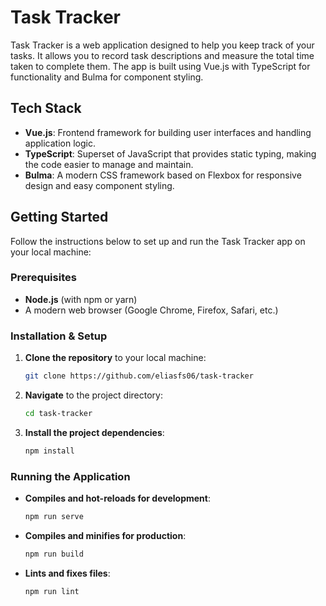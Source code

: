 # Task Tracker

Task Tracker is a web application designed to help you keep track of your tasks. It allows you to record task descriptions and measure the total time taken to complete them. The app is built using Vue.js with TypeScript for functionality and Bulma for component styling.

## Tech Stack

- **Vue.js**: Frontend framework for building user interfaces and handling application logic.
- **TypeScript**: Superset of JavaScript that provides static typing, making the code easier to manage and maintain.
- **Bulma**: A modern CSS framework based on Flexbox for responsive design and easy component styling.

## Getting Started

Follow the instructions below to set up and run the Task Tracker app on your local machine:

### Prerequisites

- **Node.js** (with npm or yarn)
- A modern web browser (Google Chrome, Firefox, Safari, etc.)

### Installation & Setup

1. **Clone the repository** to your local machine:
   ```bash
   git clone https://github.com/eliasfs06/task-tracker
   ```

2. **Navigate** to the project directory:
   ```bash
   cd task-tracker
   ```

3. **Install the project dependencies**:
   ```bash
   npm install
   ```

### Running the Application

- **Compiles and hot-reloads for development**:
   ```bash
   npm run serve
   ```

- **Compiles and minifies for production**:
   ```bash
   npm run build
   ```

- **Lints and fixes files**:
   ```bash
   npm run lint
   ```
